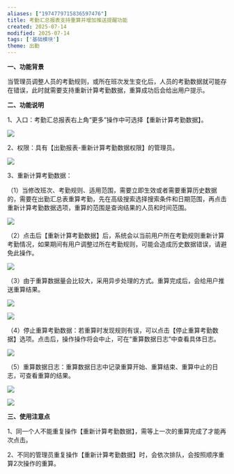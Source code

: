 ```yaml
---
aliases: ["1974779715836597476"]
title: 考勤汇总报表支持重算并增加推送提醒功能
created: 2025-07-14
modified: 2025-07-14
tags: ['基础模块']
theme: 出勤
---
```


**一、功能背景**

当管理员调整人员的考勤规则，或所在班次发生变化后，人员的考勤数据就可能存在错误，此时就需要支持重新计算考勤数据，重算成功后会给出用户提示。

**二、功能说明**

1、入口：考勤汇总报表右上角“更多”操作中可选择【重新计算考勤数据】。

![](b81f0dce37badf7cdde249bd1384294c.jpg)

2、权限：具有【出勤报表-重新计算考勤数据权限】的管理员。

![](20839add2841c46b8e3fe01d33941fcf.jpg)

3、重新计算考勤数据：

（1）当修改班次、考勤规则、适用范围，需要立即生效或者需要重算历史数据的，需要在出勤汇总表重算考勤，先在高级搜索选择搜索条件和日期范围，再点击重新计算考勤数据选项，重算的范围是查询结果的人员和时间范围。

![](f606cb90c2b8564d3bf171f097936d19.jpg)

（2）点击后【重新计算考勤数据】后，系统会以当前用户所在考勤规则重新计算考勤情况，如果期间有用户调整过所在考勤规则，可能会造成历史数据错误，请避免此操作。

![](ca814eb41ecd8cba4860aa726d14ed0e.jpg)

（3）由于重算数据量会比较大，采用异步处理的方式。重算完成后，会给用户推送重算结果。

![](442339473857a61511db15c2d5058dc5.jpg)

![](b5b545d2be6a24a3e1923b5060972359.jpg)

（4）停止重算考勤数据：若重算时发现规则有误，可以点击【停止重算考勤数据】选项。点击后，操作操作将会中止，可在“重算数据日志”中查看具体日志。

![](836198bb2090d40ec356233eda582d10.jpg)

（5）重算数据日志：重算数据日志中记录重算开始、重算结束、重算中止的日志，可查看重算的结果。

![](3fe8d8d3bece8dfffdc636116586186a.jpg)

![](fc4fcfa4a0148f511495f43cb63b5051.jpg)

**三、使用注意点**

1、同一个人不能重复操作【重新计算考勤数据】，需等上一次的重算完成了才能再次点击。

2、不同的管理员重复操作【重新计算考勤数据】时，会依次排队，会按照顺序重算2次操作的重算。